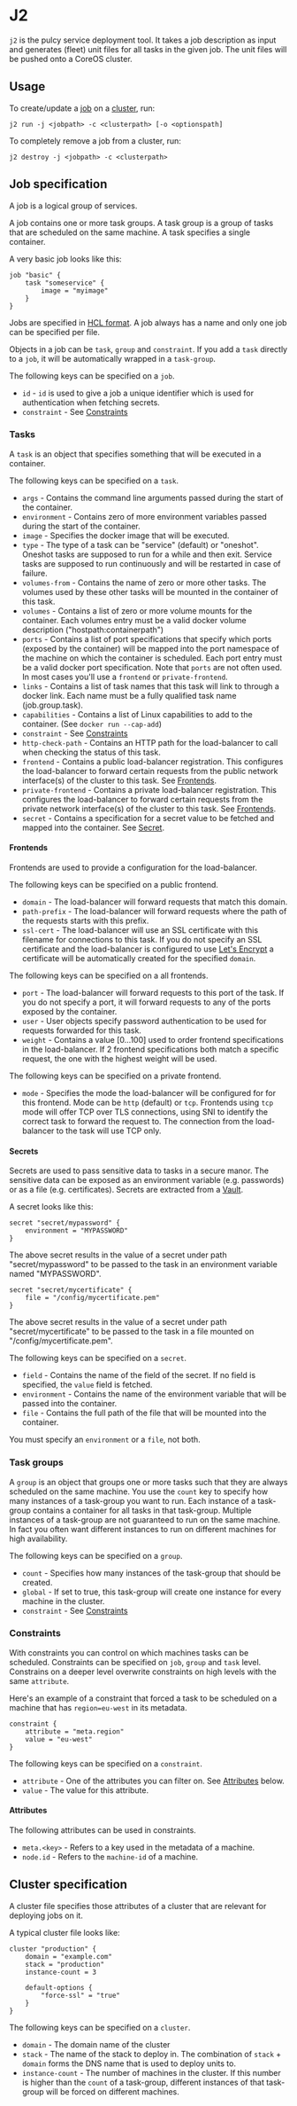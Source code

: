 # J2

`j2` is the pulcy service deployment tool.
It takes a job description as input and generates (fleet) unit files for all tasks in the given job.
The unit files will be pushed onto a CoreOS cluster.

##  Usage

To create/update a [job](#job-specification) on a [cluster](#cluster-specification), run:

```
j2 run -j <jobpath> -c <clusterpath> [-o <optionspath]
```

To completely remove a job from a cluster, run:

```
j2 destroy -j <jobpath> -c <clusterpath>
```

## Job specification

A job is a logical group of services.

A job contains one or more task groups.
A task group is a group of tasks that are scheduled on the same machine.
A task specifies a single container.

A very basic job looks like this:

```
job "basic" {
    task "someservice" {
        image = "myimage"
    }
}
```

Jobs are specified in [HCL format](https://github.com/hashicorp/hcl).
A job always has a name and only one job can be specified per file.

Objects in a job can be `task`, `group` and `constraint`.
If you add a `task` directly to a `job`, it will be automatically wrapped in a `task-group`.

The following keys can be specified on a `job`.

- `id` - `id` is used to give a job a unique identifier which is used for authentication when fetching secrets.
- `constraint` - See [Constraints](#constraints)

### Tasks

A `task` is an object that specifies something that will be executed in a container.

The following keys can be specified on a `task`.

- `args` - Contains the command line arguments passed during the start of the container.
- `environment` - Contains zero of more environment variables passed during the start of the container.
- `image` - Specifies the docker image that will be executed.
- `type` - The type of a task can be "service" (default) or "oneshot".
  Oneshot tasks are supposed to run for a while and then exit.
  Service tasks are supposed to run continuously and will be restarted in case of failure.
- `volumes-from` - Contains the name of zero or more other tasks. The volumes used by these other tasks will be
  mounted in the container of this task.
- `volumes` - Contains a list of zero or more volume mounts for the container.
  Each volumes entry must be a valid docker volume description ("hostpath:containerpath")
- `ports` - Contains a list of port specifications that specify which ports (exposed by the container) will be
  mapped into the port namespace of the machine on which the container is scheduled.
  Each port entry must be a valid docker port specification.
  Note that `ports` are not often used. In most cases you'll use a `frontend` or `private-frontend`.
- `links` - Contains a list of task names that this task will link to through a docker link. Each name must be a fully qualified task name (job.group.task).
- `capabilities` - Contains a list of Linux capabilities to add to the container. (See `docker run --cap-add`)
- `constraint` - See [Constraints](#constraints)
- `http-check-path` - Contains an HTTP path for the load-balancer to call when checking the status of this task.
- `frontend` - Contains a public load-balancer registration. This configures the load-balancer to forward certain requests from the public network interface(s) of the cluster to this task. See [Frontends](#frontends).
- `private-frontend` - Contains a private load-balancer registration. This configures the load-balancer to forward certain requests from the private network interface(s) of the cluster to this task. See [Frontends](#frontends).
- `secret` - Contains a specification for a secret value to be fetched and mapped into the container. See [Secret](#secrets).

#### Frontends

Frontends are used to provide a configuration for the load-balancer.

The following keys can be specified on a public frontend.

- `domain` - The load-balancer will forward requests that match this domain.
- `path-prefix` - The load-balancer will forward requests where the path of the requests starts with this prefix.
- `ssl-cert` - The load-balancer will use an SSL certificate with this filename for connections to this task. If you do not specify an SSL certificate and the load-balancer is configured to use [Let's Encrypt](https://letsencrypt.org) a certificate will be automatically created for the specified `domain`.

The following keys can be specified on a all frontends.

- `port` - The load-balancer will forward requests to this port of the task. If you do not specify a port, it will forward requests to any of the ports exposed by the container.
- `user` - User objects specify password authentication to be used for requests forwarded for this task.
- `weight` - Contains a value [0...100] used to order frontend specifications in the load-balancer. If 2 frontend specifications both match a specific request, the one with the highest weight will be used.

The following keys can be specified on a private frontend.

- `mode` - Specifies the mode the load-balancer will be configured for for this frontend. Mode can be `http` (default) or `tcp`.
Frontends using `tcp` mode will offer TCP over TLS connections, using SNI to identify the correct task to forward the request to.
The connection from the load-balancer to the task will use TCP only.

#### Secrets

Secrets are used to pass sensitive data to tasks in a secure manor.
The sensitive data can be exposed as an environment variable (e.g. passwords) or as a file (e.g. certificates).
Secrets are extracted from a [Vault](https://vaultproject.io).

A secret looks like this:

```
secret "secret/mypassword" {
    environment = "MYPASSWORD"
}
```

The above secret results in the value of a secret under path "secret/mypassword" to be passed to the task in an environment variable named "MYPASSWORD".

```
secret "secret/mycertificate" {
    file = "/config/mycertificate.pem"
}
```

The above secret results in the value of a secret under path "secret/mycertificate" to be passed to the task in a file mounted on "/config/mycertificate.pem".

The following keys can be specified on a `secret`.

- `field` - Contains the name of the field of the secret. If no field is specified, the `value` field is fetched.
- `environment` - Contains the name of the environment variable that will be passed into the container.
- `file` - Contains the full path of the file that will be mounted into the container.

You must specify an `environment` or a `file`, not both.

### Task groups

A `group` is an object that groups one or more tasks such that they are always scheduled on the same machine.
You use the `count` key to specify how many instances of a task-group you want to run. Each instance of a task-group
contains a container for all tasks in that task-group. Multiple instances of a task-group are not guaranteed to run on
the same machine. In fact you often want different instances to run on different machines for high availability.

The following keys can be specified on a `group`.

- `count` - Specifies how many instances of the task-group that should be created.
- `global` - If set to true, this task-group will create one instance for every machine in the cluster.
- `constraint` - See [Constraints](#constraints)

### Constraints

With constraints you can control on which machines tasks can be scheduled.
Constraints can be specified on `job`, `group` and `task` level. Constrains on a deeper level overwrite constraints
on high levels with the same `attribute`.

Here's an example of a constraint that forced a task to be scheduled on a machine that has `region=eu-west` in
its metadata.

```
constraint {
    attribute = "meta.region"
    value = "eu-west"
}
```

The following keys can be specified on a `constraint`.

- `attribute` - One of the attributes you can filter on. See [Attributes](#attributes) below.
- `value` - The value for this attribute.

#### Attributes

The following attributes can be used in constraints.

- `meta.<key>` - Refers to a key used in the metadata of a machine.
- `node.id` - Refers to the `machine-id` of a machine.

## Cluster specification

A cluster file specifies those attributes of a cluster that are relevant for deploying jobs on it.

A typical cluster file looks like:

```
cluster "production" {
    domain = "example.com"
    stack = "production"
    instance-count = 3

    default-options {
        "force-ssl" = "true"
    }
}
```

The following keys can be specified on a `cluster`.

- `domain` - The domain name of the cluster
- `stack` - The name of the stack to deploy in. The combination of `stack` + `domain` forms the DNS name that is
used to deploy units to.
- `instance-count` - The number of machines in the cluster. If this number is higher than the `count` of a task-group,
different instances of that task-group will be forced on different machines.
